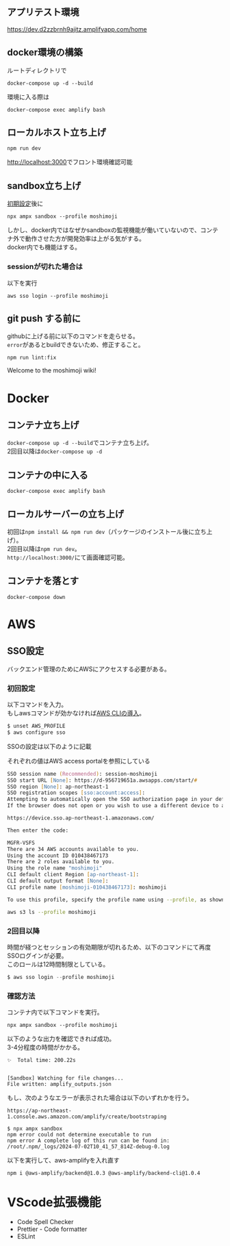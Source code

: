 ## アプリテスト環境
https://dev.d2zzbrnh9ajitz.amplifyapp.com/home

## docker環境の構築

ルートディレクトリで

```
docker-compose up -d --build
```

環境に入る際は

```
docker-compose exec amplify bash
```

## ローカルホスト立ち上げ

```
npm run dev
```

[http://localhost:3000](http://localhost:3000)でフロント環境確認可能

## sandbox立ち上げ

[初期設定](nft-owner-backend-management)後に

```
npx ampx sandbox --profile moshimoji
```

しかし、docker内ではなぜかsandboxの監視機能が働いていないので、コンテナ外で動作させた方が開発効率は上がる気がする。  
docker内でも機能はする。

### sessionが切れた場合は

以下を実行

```
aws sso login --profile moshimoji
```

## git push する前に

githubに上げる前に以下のコマンドを走らせる。  
`error`があるとbuildできないため、修正すること。

```
npm run lint:fix
```

Welcome to the moshimoji wiki!
# Docker
## コンテナ立ち上げ
`docker-compose up -d --build`でコンテナ立ち上げ。  
2回目以降は`docker-compose up -d`

## コンテナの中に入る
`docker-compose exec amplify bash`

## ローカルサーバーの立ち上げ
初回は`npm install && npm run dev`（パッケージのインストール後に立ち上げ）。  
2回目以降は`npm run dev`。  
`http://localhost:3000/`にて画面確認可能。
## コンテナを落とす
`docker-compose down`

# AWS
## SSO設定
バックエンド管理のためにAWSにアクセスする必要がある。
### 初回設定
以下コマンドを入力。  
もしawsコマンドが効かなければ[AWS CLIの導入](https://zenn.dev/hayato94087/articles/7848e9d6a2e3d6)。

```jsx
$ unset AWS_PROFILE
$ aws configure sso
```

SSOの設定は以下のように記載

それぞれの値はAWS access portalを参照にしている

```zsh
SSO session name (Recommended): session-moshimoji
SSO start URL [None]: https://d-956719651a.awsapps.com/start/#
SSO region [None]: ap-northeast-1
SSO registration scopes [sso:account:access]:
Attempting to automatically open the SSO authorization page in your default browser.
If the browser does not open or you wish to use a different device to authorize this request, open the following URL:

https://device.sso.ap-northeast-1.amazonaws.com/

Then enter the code:

MGFR-VSFS
There are 34 AWS accounts available to you.
Using the account ID 010438467173
There are 2 roles available to you.
Using the role name "moshimoji"
CLI default client Region [ap-northeast-1]:
CLI default output format [None]:
CLI profile name [moshimoji-010438467173]: moshimoji

To use this profile, specify the profile name using --profile, as shown:

aws s3 ls --profile moshimoji
```
### 2回目以降

時間が経つとセッションの有効期限が切れるため、以下のコマンドにて再度SSOログインが必要。  
このロールは12時間制限としている。  

```jsx
$ aws sso login --profile moshimoji
```

### 確認方法
コンテナ内で以下コマンドを実行。
```
npx ampx sandbox --profile moshimoji
```
以下のような出力を確認できれば成功。  
3-4分程度の時間がかかる。
```
✨  Total time: 200.22s


[Sandbox] Watching for file changes...
File written: amplify_outputs.json
```

もし、次のようなエラーが表示された場合は以下のいずれかを行う。

```
https://ap-northeast-1.console.aws.amazon.com/amplify/create/bootstraping
```

```
$ npx ampx sandbox
npm error could not determine executable to run
npm error A complete log of this run can be found in: /root/.npm/_logs/2024-07-02T10_41_57_814Z-debug-0.log
```
以下を実行して、aws-amplifyを入れ直す
```
npm i @aws-amplify/backend@1.0.3 @aws-amplify/backend-cli@1.0.4
```
# VScode拡張機能
- Code Spell Checker
- Prettier - Code formatter
- ESLint
